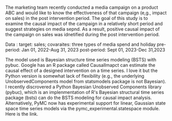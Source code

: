 The marketing team recently conducted a media campaign on a product ABC and would like to know the effectiveness of that campaign (e,g., impact on sales) in the post intervention period. The goal of this study is to examine the causal impact of the campaign in a relatively short period and suggest strategies on media sepnd. As a result, positive causal impact of the campaign on sales was idnetified during the post intervention period.

Data : target: sales; covaraites: three types of media spend and holiday
pre-period: Jan 01, 2022-Aug 31, 2023
post-period: Sept 01, 2023-Dec 31,2023

The model used is Bayesian structure time series modeling (BSTS) with pybuc. Google has an R package called CausalImapct can estimate the causal effect of a designed intervention on a time series. I love it but the Python version is somewhat lack of flexibility (e.g., the underlying UnobservedComponents model from statsmodels package is not Bayesian). I recently discrovered a Python Bayesian Unobserved Components library (pybuc), which is an implenmentation of R's Bayesian structural time series package (bsts) can do the BSTS modeling for causal impact analysis. Alternatively, PyMC now has experimental support for linear, Gaussian state space time series models via the pymc_experimental.statespace module. Here is the link.
